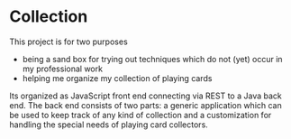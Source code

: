 # Collection

This project is for two purposes

* being a sand box for trying out techniques which do not (yet) occur in my professional work
* helping me organize my collection of playing cards

Its organized as JavaScript front end connecting via REST to a Java back end. The back end consists of two parts: a generic application which can be used to keep track of any kind of collection and a customization 
for handling the special needs of playing card collectors.   
